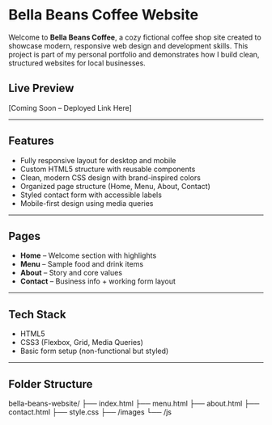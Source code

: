 # Bella Beans Coffee Website

Welcome to **Bella Beans Coffee**, a cozy fictional coffee shop site created to showcase modern, responsive web design and development skills. This project is part of my personal portfolio and demonstrates how I build clean, structured websites for local businesses.

## Live Preview
[Coming Soon – Deployed Link Here]

---

## Features

- Fully responsive layout for desktop and mobile
- Custom HTML5 structure with reusable components
- Clean, modern CSS design with brand-inspired colors
- Organized page structure (Home, Menu, About, Contact)
- Styled contact form with accessible labels
- Mobile-first design using media queries

---

## Pages

- **Home** – Welcome section with highlights
- **Menu** – Sample food and drink items
- **About** – Story and core values
- **Contact** – Business info + working form layout

---

## Tech Stack

- HTML5
- CSS3 (Flexbox, Grid, Media Queries)
- Basic form setup (non-functional but styled)

---

## Folder Structure

bella-beans-website/ ├── index.html ├── menu.html ├── about.html ├── contact.html ├── style.css ├── /images └── /js
